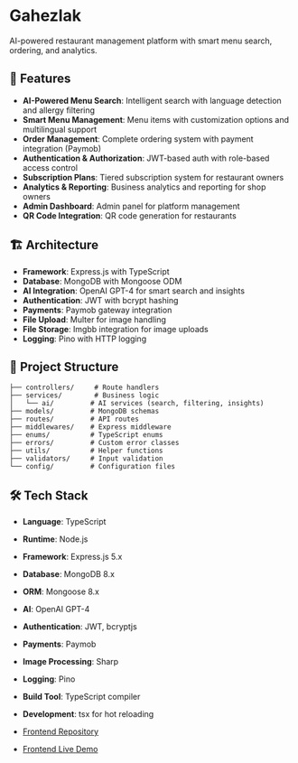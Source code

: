 # Gahezlak

AI-powered restaurant management platform with smart menu search, ordering, and analytics.

## 🚀 Features

- **AI-Powered Menu Search**: Intelligent search with language detection and allergy filtering
- **Smart Menu Management**: Menu items with customization options and multilingual support
- **Order Management**: Complete ordering system with payment integration (Paymob)
- **Authentication & Authorization**: JWT-based auth with role-based access control
- **Subscription Plans**: Tiered subscription system for restaurant owners
- **Analytics & Reporting**: Business analytics and reporting for shop owners
- **Admin Dashboard**: Admin panel for platform management
- **QR Code Integration**: QR code generation for restaurants

## 🏗️ Architecture

- **Framework**: Express.js with TypeScript
- **Database**: MongoDB with Mongoose ODM
- **AI Integration**: OpenAI GPT-4 for smart search and insights
- **Authentication**: JWT with bcrypt hashing
- **Payments**: Paymob gateway integration
- **File Upload**: Multer for image handling
- **File Storage**: Imgbb integration for image uploads
- **Logging**: Pino with HTTP logging

## 📁 Project Structure

```
├── controllers/     # Route handlers
├── services/        # Business logic
│   └── ai/         # AI services (search, filtering, insights)
├── models/         # MongoDB schemas
├── routes/         # API routes
├── middlewares/    # Express middleware
├── enums/          # TypeScript enums
├── errors/         # Custom error classes
├── utils/          # Helper functions
├── validators/     # Input validation
└── config/         # Configuration files
```

## 🛠️ Tech Stack

- **Language**: TypeScript
- **Runtime**: Node.js
- **Framework**: Express.js 5.x
- **Database**: MongoDB 8.x
- **ORM**: Mongoose 8.x
- **AI**: OpenAI GPT-4
- **Authentication**: JWT, bcryptjs
- **Payments**: Paymob
- **Image Processing**: Sharp
- **Logging**: Pino
- **Build Tool**: TypeScript compiler
- **Development**: tsx for hot reloading

- [Frontend Repository](https://github.com/Mohamed-Hasan-77/Gahezlak)
- [Frontend Live Demo](https://gahezlak-v1.vercel.app)
